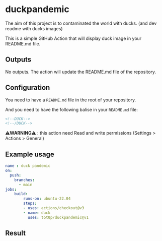 # duckpandemic

The aim of this project is to contaminated the world with ducks. (and dev readme with ducks images)

This is a simple GitHub Action that will display duck image in your README.md file.

## Outputs

No outputs. The action will update the README.md file of the repository.

## Configuration

You need to have a `README.md` file in the root of your repository.

And you need to have the following balise in your `README.md` file:

```markdown
<!--DUCK-->
<!--/DUCK-->
```

⚠️**WARNING**⚠️ : this action need Read and write permissions (Settings > Actions > General)

## Example usage

```yaml
name : duck pandemic
on:
  push:
    branches:
      - main
jobs:
    build:
        runs-on: ubuntu-22.04
        steps:
        - uses: actions/checkout@v3
        - name: duck
          uses: tot0p/duckpandemic@v1
```

## Result

<!--DUCK-->
<!--/DUCK-->
